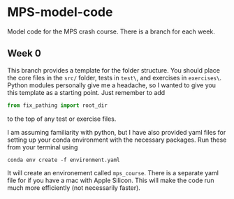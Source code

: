 # MPS-model-code
Model code for the MPS crash course. There is a branch for each week.

## Week 0

This branch provides a template for the folder structure. You should place the core files in the `src/` folder, tests in `test\`, and exercises in `exercises\`. Python modules personally give me a headache, so I wanted to give you this template as a starting point. Just remember to add
```python
from fix_pathing import root_dir
```
to the top of any test or exercise files.

I am assuming familiarity with python, but I have also provided yaml files for setting up your conda environment with the necessary packages. Run these from your terminal using 
```
conda env create -f environment.yaml
```
It will create an environement called `mps_course`.
There is a separate yaml file for if you have a mac with Apple Silicon. This will make the code run much more efficiently (not necessarily faster).

